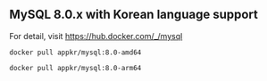 ## MySQL 8.0.x with Korean language support

For detail, visit https://hub.docker.com/_/mysql

```shell
docker pull appkr/mysql:8.0-amd64
```

```shell
docker pull appkr/mysql:8.0-arm64
```
